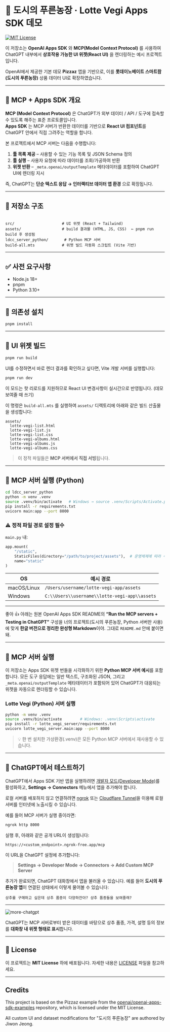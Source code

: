 <!-- # Apps SDK Examples Gallery

[![MIT License](https://img.shields.io/badge/License-MIT-green.svg)](LICENSE)

This repository showcases example UI components to be used with the Apps SDK, as well as example MCP servers that expose a collection of components as tools.
It is meant to be used as a starting point and source of inspiration to build your own apps for ChatGPT.

## MCP + Apps SDK overview

The Model Context Protocol (MCP) is an open specification for connecting large language model clients to external tools, data, and user interfaces. An MCP server exposes tools that a model can call during a conversation and returns results according to the tool contracts. Those results can include extra metadata—such as inline HTML—that the Apps SDK uses to render rich UI components (widgets) alongside assistant messages.

Within the Apps SDK, MCP keeps the server, model, and UI in sync. By standardizing the wire format, authentication, and metadata, it lets ChatGPT reason about your connector the same way it reasons about built-in tools. A minimal MCP integration for Apps SDK implements three capabilities:

1. **List tools** – Your server advertises the tools it supports, including their JSON Schema input/output contracts and optional annotations (for example, `readOnlyHint`).
2. **Call tools** – When a model selects a tool, it issues a `call_tool` request with arguments that match the user intent. Your server executes the action and returns structured content the model can parse.
3. **Return widgets** – Alongside structured content, return embedded resources in the response metadata so the Apps SDK can render the interface inline in the Apps SDK client (ChatGPT).

Because the protocol is transport agnostic, you can host the server over Server-Sent Events or streaming HTTP—Apps SDK supports both.

The MCP servers in this demo highlight how each tool can light up widgets by combining structured payloads with `_meta.openai/outputTemplate` metadata returned from the MCP servers.

## Repository structure

- `src/` – Source for each widget example.
- `assets/` – Generated HTML, JS, and CSS bundles after running the build step.
- `pizzaz_server_node/` – MCP server implemented with the official TypeScript SDK.
- `pizzaz_server_python/` – Python MCP server that returns the Pizzaz widgets.
- `solar-system_server_python/` – Python MCP server for the 3D solar system widget.
- `build-all.mts` – Vite build orchestrator that produces hashed bundles for every widget entrypoint.

## Prerequisites

- Node.js 18+
- pnpm (recommended) or npm/yarn
- Python 3.10+ (for the Python MCP server)

## Install dependencies

Clone the repository and install the workspace dependencies:

```bash
pnpm install
```

> Using npm or yarn? Install the root dependencies with your preferred client and adjust the commands below accordingly.

## Build the components gallery

The components are bundled into standalone assets that the MCP servers serve as reusable UI resources.

```bash
pnpm run build
```

This command runs `build-all.mts`, producing versioned `.html`, `.js`, and `.css` files inside `assets/`. Each widget is wrapped with the CSS it needs so you can host the bundles directly or ship them with your own server.

To iterate on your components locally, you can also launch the Vite dev server:

```bash
pnpm run dev
```

## Serve the static assets

If you want to preview the generated bundles without the MCP servers, start the static file server after running a build:

```bash
pnpm run serve
```

The assets are exposed at [`http://localhost:4444`](http://localhost:4444) with CORS enabled so that local tooling (including MCP inspectors) can fetch them.

## Run the MCP servers

The repository ships several demo MCP servers that highlight different widget bundles:

- **Pizzaz (Node & Python)** – pizza-inspired collection of tools and components
- **Solar system (Python)** – 3D solar system viewer

Every tool response includes plain text content, structured JSON, and `_meta.openai/outputTemplate` metadata so the Apps SDK can hydrate the matching widget.

### Pizzaz Node server

```bash
cd pizzaz_server_node
pnpm start
```

### Pizzaz Python server

```bash
python -m venv .venv
source .venv/bin/activate
pip install -r pizzaz_server_python/requirements.txt
uvicorn ldcc_server_python.main:app --port 8000
```

### Solar system Python server

```bash
python -m venv .venv
source .venv/bin/activate
pip install -r solar-system_server_python/requirements.txt
uvicorn solar-system_server_python.main:app --port 8000
```

You can reuse the same virtual environment for all Python servers—install the dependencies once and run whichever entry point you need.

## Testing in ChatGPT

To add these apps to ChatGPT, enable [developer mode](https://platform.openai.com/docs/guides/developer-mode), and add your apps in Settings > Connectors.

To add your local server without deploying it, you can use a tool like [ngrok](https://ngrok.com/) to expose your local server to the internet.

For example, once your mcp servers are running, you can run:

```bash
ngrok http 8000
```

You will get a public URL that you can use to add your local server to ChatGPT in Settings > Connectors.

For example: `https://<custom_endpoint>.ngrok-free.app/mcp`

Once you add a connector, you can use it in ChatGPT conversations.

You can add your app to the conversation context by selecting it in the "More" options.

![more-chatgpt](https://github.com/user-attachments/assets/26852b36-7f9e-4f48-a515-aebd87173399)

You can then invoke tools by asking something related. For example, for the Pizzaz app, you can ask "What are the best pizzas in town?".

## Next steps

- Customize the widget data: edit the handlers in `pizzaz_server_node/src`, `pizzaz_server_python/main.py`, or the solar system server to fetch data from your systems.
- Create your own components and add them to the gallery: drop new entries into `src/` and they will be picked up automatically by the build script.

### Deploy your MCP server

You can use the cloud environment of your choice to deploy your MCP server.

Include this in the environment variables:

```
BASE_URL=https://your-server.com
```

This will be used to generate the HTML for the widgets so that they can serve static assets from this hosted url.

## Contributing

You are welcome to open issues or submit PRs to improve this app, however, please note that we may not review all suggestions.

## License

This project is licensed under the MIT License. See [LICENSE](./LICENSE) for details. -->



# 🍃 도시의 푸른농장 · Lotte Vegi Apps SDK 데모

[![MIT License](https://img.shields.io/badge/License-MIT-green.svg)](LICENSE)

이 저장소는 **OpenAI Apps SDK** 와 **MCP(Model Context Protocol)** 를 사용하여  
ChatGPT 내부에서 **상호작용 가능한 UI 위젯(React UI)** 을 렌더링하는 예시 프로젝트입니다.

OpenAI에서 제공한 기본 데모 **Pizzaz** 앱을 기반으로,
이를 **롯데이노베이트 스마트팜(도시의 푸른농장)** 상품 데이터 UI로 확장하였습니다.

---

## 🧭 MCP + Apps SDK 개요

**MCP (Model Context Protocol)** 은 ChatGPT가 외부 데이터 / API / 도구에 접속할 수 있도록 해주는 표준 프로토콜입니다.  
**Apps SDK** 는 MCP 서버가 반환한 데이터를 기반으로 **React UI 컴포넌트**를 ChatGPT 안에서 직접 그려주는 역할을 합니다.

본 프로젝트에서 MCP 서버는 다음을 수행합니다:

1. **툴 목록 제공** – 사용할 수 있는 기능 목록 및 JSON Schema 정의
2. **툴 실행** – 사용자 요청에 따라 데이터를 조회/가공하여 반환
3. **위젯 반환** – `_meta.openai/outputTemplate` 메타데이터를 포함하여 ChatGPT UI에 렌더링 지시

즉, ChatGPT는 **단순 텍스트 응답 → 인터랙티브 데이터 앱 환경** 으로 확장됩니다.

---

## 📁 저장소 구조

```

src/                     # UI 위젯 (React + Tailwind)
assets/                  # build 결과물 (HTML, JS, CSS)  ← pnpm run build 후 생성됨
ldcc_server_python/       # Python MCP 서버
build-all.mts            # 위젯 빌드 자동화 스크립트 (Vite 기반)

````

---

## ✅ 사전 요구사항

- Node.js 18+
- pnpm
- Python 3.10+

---

## 🔧 의존성 설치

```bash
pnpm install
````

---

## 🎨 UI 위젯 빌드

```bash
pnpm run build
```

UI를 수정하면서 바로 렌더 결과를 확인하고 싶다면, Vite 개발 서버를 실행합니다:

```bash
pnpm run dev
```

이 모드는 핫 리로드를 지원하므로 React UI 변경사항이 실시간으로 반영됩니다. (데모 보여줄 때 쓰기)


이 명령은 `build-all.mts` 를 실행하여 `assets/` 디렉토리에 아래와 같은 빌드 산출물을 생성합니다:

```
assets/
  lotte-vegi-list.html
  lotte-vegi-list.js
  lotte-vegi-list.css
  lotte-vegi-albums.html
  lotte-vegi-albums.js
  lotte-vegi-albums.css
```

> 이 정적 파일들은 **MCP 서버에서 직접 서빙**됩니다.

---

## 🥬 MCP 서버 실행 (Python)

```bash
cd ldcc_server_python
python -m venv .venv
source .venv/bin/activate   # Windows → source .venv/Scripts/Activate.ps1
pip install -r requirements.txt
uvicorn main:app --port 8000
```

### ⚠️ 정적 파일 경로 설정 필수

`main.py` 내:

```python
app.mount(
    "/static",
    StaticFiles(directory="/path/to/project/assets"),  # 운영체제에 따라 수정
    name="static"
)
```

| OS          | 예시 경로                                         |
| ----------- | --------------------------------------------- |
| macOS/Linux | `/Users/username/lotte-vegi-app/assets`       |
| Windows     | `C:\\Users\\username\\lotte-vegi-app\\assets` |

---

좋아 👍 아래는 원본 OpenAI Apps SDK README의 **“Run the MCP servers + Testing in ChatGPT”** 구성을
너의 프로젝트(도시의 푸른농장, Python 서버만 사용)에 맞게 **한글 버전으로 정리한 완성형 Markdown**이야.
그대로 `README.md` 안에 붙이면 돼.

---

## 🥬 MCP 서버 실행

이 저장소는 Apps SDK 위젯 번들을 시각화하기 위한 **Python MCP 서버 예시**를 포함합니다.
모든 도구 응답에는 일반 텍스트, 구조화된 JSON, 그리고
`_meta.openai/outputTemplate` 메타데이터가 포함되어 있어 ChatGPT가 대응되는 위젯을 자동으로 렌더링할 수 있습니다.

### Lotte Vegi (Python) 서버 실행

```bash
python -m venv .venv
source .venv/bin/activate        # Windows: .venv\Scripts\activate
pip install -r lotte_vegi_server/requirements.txt
uvicorn lotte_vegi_server.main:app --port 8000
```

> 💡 한 번 설치한 가상환경(.venv)은 모든 Python MCP 서버에서 재사용할 수 있습니다.

---

## 💬 ChatGPT에서 테스트하기

ChatGPT에서 Apps SDK 기반 앱을 실행하려면
[개발자 모드(Developer Mode)](https://platform.openai.com/docs/guides/developer-mode)를 활성화하고,
**Settings → Connectors** 메뉴에서 앱을 추가해야 합니다.

로컬 서버를 배포하지 않고 연결하려면
[ngrok](https://ngrok.com/) 또는 [Cloudflare Tunnel](https://developers.cloudflare.com/cloudflare-one/connections/connect-apps/install-and-setup/tunnel-guide/)을 이용해
로컬 서버를 인터넷에 노출시킬 수 있습니다.

예를 들어 MCP 서버가 실행 중이라면:

```bash
ngrok http 8000
```

실행 후, 아래와 같은 공개 URL이 생성됩니다:

```
https://<custom_endpoint>.ngrok-free.app/mcp
```

이 URL을 ChatGPT 설정에 추가합니다:

> **Settings → Developer Mode → Connectors → Add Custom MCP Server**

추가가 완료되면, ChatGPT 대화창에서 앱을 불러올 수 있습니다.
예를 들어 **도시의 푸른농장 앱**이 연결된 상태에서 이렇게 물어볼 수 있습니다:

```
상추를 구매하고 싶은데 상추 품종이 다양하잔아? 상추 품종들을 보여줄래?
```

---

![more-chatgpt](https://github.com/user-attachments/assets/26852b36-7f9e-4f48-a515-aebd87173399)

ChatGPT는 MCP 서버로부터 받은 데이터를 바탕으로
상추 품종, 가격, 설명 등의 정보를 **대화창 내 위젯 형태로 표시**합니다.

---


## 📜 License

이 프로젝트는 **MIT License** 하에 배포됩니다.
자세한 내용은 [LICENSE](./LICENSE) 파일을 참고하세요.

---

## Credits
This project is based on the Pizzaz example from the
[openai/openai-apps-sdk-examples](https://github.com/openai/openai-apps-sdk-examples)
repository, which is licensed under the MIT License.


All custom UI and dataset modifications for "도시의 푸른농장" are authored by Jiwon Jeong.


